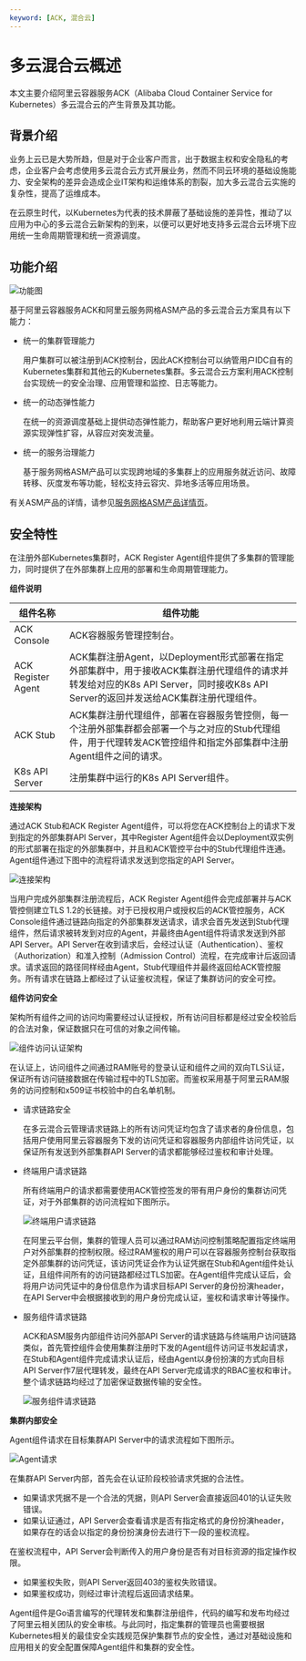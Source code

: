 ```yaml
---
keyword: [ACK, 混合云]
---
```


# 多云混合云概述

本文主要介绍阿里云容器服务ACK（Alibaba Cloud Container Service for Kubernetes）多云混合云的产生背景及其功能。

## 背景介绍

业务上云已是大势所趋，但是对于企业客户而言，出于数据主权和安全隐私的考虑，企业客户会考虑使用多云混合云方式开展业务，然而不同云环境的基础设施能力、安全架构的差异会造成企业IT架构和运维体系的割裂，加大多云混合云实施的复杂性，提高了运维成本。

在云原生时代，以Kubernetes为代表的技术屏蔽了基础设施的差异性，推动了以应用为中心的多云混合云新架构的到来，以便可以更好地支持多云混合云环境下应用统一生命周期管理和统一资源调度。

## 功能介绍

![功能图](https://static-aliyun-doc.oss-accelerate.aliyuncs.com/assets/img/zh-CN/2206659951/p90913.png)

基于阿里云容器服务ACK和阿里云服务网格ASM产品的多云混合云方案具有以下能力：

-   统一的集群管理能力

    用户集群可以被注册到ACK控制台，因此ACK控制台可以纳管用户IDC自有的Kubernetes集群和其他云的Kubernetes集群。多云混合云方案利用ACK控制台实现统一的安全治理、应用管理和监控、日志等能力。

-   统一的动态弹性能力

    在统一的资源调度基础上提供动态弹性能力，帮助客户更好地利用云端计算资源实现弹性扩容，从容应对突发流量。

-   统一的服务治理能力

    基于服务网格ASM产品可以实现跨地域的多集群上的应用服务就近访问、故障转移、灰度发布等功能，轻松支持云容灾、异地多活等应用场景。


有关ASM产品的详情，请参见[服务网格ASM产品详情页](https://www.aliyun.com/product/servicemesh)。

## 安全特性

在注册外部Kubernetes集群时，ACK Register Agent组件提供了多集群的管理能力，同时提供了在外部集群上应用的部署和生命周期管理能力。

**组件说明**

|组件名称|组件功能|
|----|----|
|ACK Console|ACK容器服务管理控制台。|
|ACK Register Agent|ACK集群注册Agent，以Deployment形式部署在指定外部集群中，用于接收ACK集群注册代理组件的请求并转发给对应的K8s API Server，同时接收K8s API Server的返回并发送给ACK集群注册代理组件。|
|ACK Stub|ACK集群注册代理组件，部署在容器服务管控侧，每一个注册外部集群都会部署一个与之对应的Stub代理组件，用于代理转发ACK管控组件和指定外部集群中注册Agent组件之间的请求。|
|K8s API Server|注册集群中运行的K8s API Server组件。|

**连接架构**

通过ACK Stub和ACK Register Agent组件，可以将您在ACK控制台上的请求下发到指定的外部集群API Server，其中Register Agent组件会以Deployment双实例的形式部署在指定的外部集群中，并且和ACK管控平台中的Stub代理组件连通。Agent组件通过下图中的流程将请求发送到您指定的API Server。

![连接架构](https://static-aliyun-doc.oss-accelerate.aliyuncs.com/assets/img/zh-CN/3206659951/p128607.png)

当用户完成外部集群注册流程后，ACK Register Agent组件会完成部署并与ACK管控侧建立TLS 1.2的长链接。对于已授权用户或授权后的ACK管控服务，ACK Console组件通过链路向指定的外部集群发送请求，请求会首先发送到Stub代理组件，然后请求被转发到对应的Agent，并最终由Agent组件将请求发送到外部API Server。API Server在收到请求后，会经过认证（Authentication）、鉴权（Authorization）和准入控制（Admission Control）流程，在完成审计后返回请求。请求返回的路径同样经由Agent，Stub代理组件并最终返回给ACK管控服务。所有请求在链路上都经过了认证鉴权流程，保证了集群访问的安全可控。

**组件访问安全**

架构所有组件之间的访问均需要经过认证授权，所有访问目标都是经过安全校验后的合法对象，保证数据只在可信的对象之间传输。

![组件访问认证架构](https://static-aliyun-doc.oss-accelerate.aliyuncs.com/assets/img/zh-CN/3206659951/p128690.png)

在认证上，访问组件之间通过RAM账号的登录认证和组件之间的双向TLS认证，保证所有访问链接数据在传输过程中的TLS加密。而鉴权采用基于阿里云RAM服务的访问控制和x509证书校验中的白名单机制。

-   请求链路安全

    在多云混合云管理请求链路上的所有访问凭证均包含了请求者的身份信息，包括用户使用阿里云容器服务下发的访问凭证和容器服务内部组件访问凭证，以保证所有发送到外部集群API Server的请求都能够经过鉴权和审计处理。

-   终端用户请求链路

    所有终端用户的请求都需要使用ACK管控签发的带有用户身份的集群访问凭证，对于外部集群的访问流程如下图所示。

    ![终端用户请求链路](https://static-aliyun-doc.oss-accelerate.aliyuncs.com/assets/img/zh-CN/3206659951/p128695.png)

    在阿里云平台侧，集群的管理人员可以通过RAM访问控制策略配置指定终端用户对外部集群的控制权限。经过RAM鉴权的用户可以在容器服务控制台获取指定外部集群的访问凭证，该访问凭证会作为认证凭据在Stub和Agent组件处认证，且组件间所有的访问链路都经过TLS加密。在Agent组件完成认证后，会将用户访问凭证中的身份信息作为请求目标API Server的身份扮演header，在API Server中会根据接收到的用户身份完成认证，鉴权和请求审计等操作。

-   服务组件请求链路

    ACK和ASM服务内部组件访问外部API Server的请求链路与终端用户访问链路类似，首先管控组件会使用集群注册时下发的Agent组件访问证书发起请求，在Stub和Agent组件完成请求认证后，经由Agent以身份扮演的方式向目标API Server作7层代理转发，最终在API Server完成请求的RBAC鉴权和审计。整个请求链路均经过了加密保证数据传输的安全性。

    ![服务组件请求链路](https://static-aliyun-doc.oss-accelerate.aliyuncs.com/assets/img/zh-CN/3206659951/p128705.png)


**集群内部安全**

Agent组件请求在目标集群API Server中的请求流程如下图所示。

![Agent请求](https://static-aliyun-doc.oss-accelerate.aliyuncs.com/assets/img/zh-CN/3206659951/p128707.png)

在集群API Server内部，首先会在认证阶段校验请求凭据的合法性。

-   如果请求凭据不是一个合法的凭据，则API Server会直接返回401的认证失败错误。
-   如果认证通过，API Server会查看请求是否有指定格式的身份扮演header，如果存在的话会以指定的身份扮演身份去进行下一段的鉴权流程。

在鉴权流程中，API Server会判断传入的用户身份是否有对目标资源的指定操作权限。

-   如果鉴权失败，则API Server返回403的鉴权失败错误。
-   如果鉴权成功，则经过审计流程后返回请求结果。

Agent组件是Go语言编写的代理转发和集群注册组件，代码的编写和发布均经过了阿里云相关团队的安全审核。与此同时，指定集群的管理员也需要根据Kubernetes相关的最佳安全实践规范保护集群节点的安全性，通过对基础设施和应用相关的安全配置保障Agent组件和集群的安全性。

